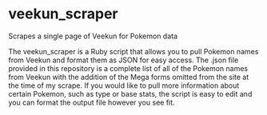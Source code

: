 # veekun_scraper
Scrapes a single page of Veekun for Pokemon data

The veekun_scraper is a Ruby script that allows you to pull Pokemon names from Veekun and format them as JSON for easy access.  The .json file provided in this repository is a complete list of all of the Pokemon names from Veekun with the addition of the Mega forms omitted from the site at the time of my scrape.  If you would like to pull more information about certain Pokemon, such as type or base stats, the script is easy to edit and you can format the output file however you see fit.


